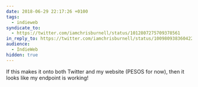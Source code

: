 ```yaml
---
date: 2018-06-29 22:17:26 +0100
tags:
  - indieweb
syndicate_to:
  - https://twitter.com/iamchrisburnell/status/1012807275709378561
in_reply_to: https://twitter.com/iamchrisburnell/status/1009809383604224000
audience:
  - IndieWeb
hidden: true
---
```


If this makes it onto both Twitter and my website (PESOS for now), then it looks like my endpoint is working!
